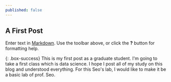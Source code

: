 ```yaml
---
published: false
---
```

## A First Post

Enter text in [Markdown](http://daringfireball.net/projects/markdown/). Use the toolbar above, or click the **?** button for formatting help.

{: .box-success}
This is my first post as a graduate student.
I'm going to take a first class which is data science. 
I hope I post all of my study on this blog and understood everything. For this Seo's lab, I would like to make it be a basic lab of prof. Seo.




